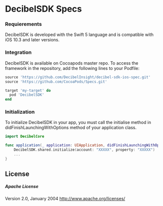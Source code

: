 # DecibelSDK Specs

### Requierements

DecibelSDK is developed with the Swift 5 language and is compatible with iOS 10.3 and later versions.

### Integration

DecibelSDK is available on Cocoapods master repo.
To access the framework in the repository, add the following lines to your Podfile:

```Ruby
source 'https://github.com/DecibelInsight/decibel-sdk-ios-spec.git'
source 'https://github.com/CocoaPods/Specs.git'

target 'my-target' do
  pod 'DecibelSDK'
end
```
### Initialization

To initialize DecibelSDK in your app, you must call the initialise method in didFinishLaunchingWithOptions method of your application class.

```Swift
import DecibelCore

func application(_ application: UIApplication, didFinishLaunchingWithOptions launchOptions: [UIApplication.LaunchOptionsKey: Any]?) -> Bool {
    DecibelSDK.shared.initialize(account: "XXXXX", property: "XXXXX")
    ...
}
```

License
----

##### Apache License
Version 2.0, January 2004
http://www.apache.org/licenses/
